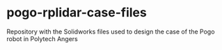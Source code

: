 # pogo-rplidar-case-files
Repository with the Solidworks files used to design the case of the Pogo robot in Polytech Angers
